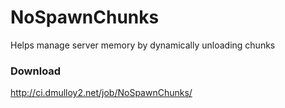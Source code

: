# NoSpawnChunks
Helps manage server memory by dynamically unloading chunks

### Download
http://ci.dmulloy2.net/job/NoSpawnChunks/